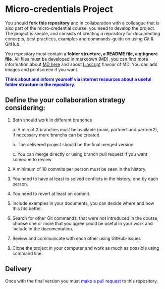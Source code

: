 # Micro-credentials Project

You should **fork this repository** and in collaboration with a colleague that is also part of the micro-credential course, you need to develop the project.
The project is simple, and consists of creating a repository for documenting concepts, best practices, examples and commands-guide on using Git & GitHub.

You repository must contain a **folder structure, a README file, a gitignore file**. All files must be developed in markdown (MD), you can find more information about [MD here](https://www.markdownguide.org/cheat-sheet/) and about [Liascript](https://liascript.github.io/) flavour of MD. You can add images and printscreen if you want.

<span style="color:mediumBlue"> **Think about and inform yourself via internet resources about a useful folder structure in the repository**.</span>


Define the your collaboration strategy considering:
----------------------------------------------------

1. Both should work in different branches

    a. A min of 3 branches must be available (main, partner1 and partner2), if necessary more branchs can be created.
    
    b. The delivered project should be the final merged version.

    c. You can merge directly or using branch pull request if you want someone to review

2. A minimum of 10 commits per person must be seen in the history.

3. You need to have at least to solved conflicts in the history, one by each person.

4. You need to revert at least on commit.

5. Include examples in your documents, you can decide where and how this fits better.

6. Search for other Git commands, that were not introduced in the course, choose one or more that you agree could be useful in your work and include in the documentation.

7. Review and communicate with each other using GitHub-issues

8. Clone the project in your computer and work as much as possible using command line.

Delivery
-----------

Once with the final version you must <span style="color:mediumBlue">make a pull request</span> to this repository.
